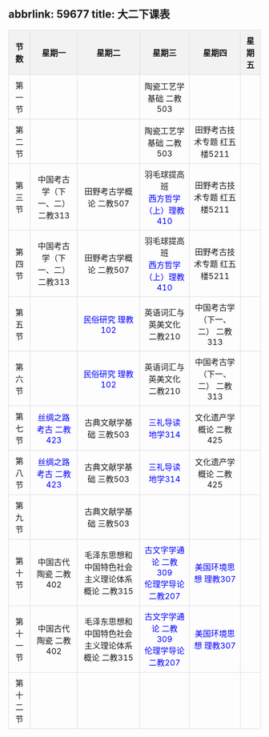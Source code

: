 abbrlink: 59677
title: 大二下课表
---
<style>
table {
  width: 100%;
  border-collapse: collapse;
}

th, td {
  border: 1px solid #ddd;
  padding: 8px;
  text-align: center;
}

th {
  background-color: #f2f2f2;
}

.vst {
color: blue;
}
</style>

| 节数     | 星期一                                        | 星期二                                           | 星期三                                                       | 星期四                                        | 星期五 |
| -------- | --------------------------------------------- | ------------------------------------------------ | ------------------------------------------------------------ | --------------------------------------------- | ------ |
| 第一节   |                                               |                                                  | 陶瓷工艺学基础 二教503                                       |                                               |        |
| 第二节   |                                               |                                                  | 陶瓷工艺学基础 二教503                                       | 田野考古技术专题 红五楼5211                   |        |
| 第三节   | 中国考古学（下一、二） 二教313                | 田野考古学概论 二教507                           | 羽毛球提高班<br><span  class="vst">西方哲学（上）理教410</span> | 田野考古技术专题 红五楼5211                   |        |
| 第四节   | 中国考古学（下一、二） 二教313                | 田野考古学概论 二教507                           | 羽毛球提高班<br><span  class="vst">西方哲学（上）理教410</span> | 田野考古技术专题 红五楼5211                   |        |
| 第五节   |                                               | <span class="vst">民俗研究  理教102</span>       | 英语词汇与英美文化  二教210 | 中国考古学（下一、二） 二教313                |        |
| 第六节   |                                               | <span class="vst">民俗研究  理教102</span>       | 英语词汇与英美文化  二教210 | 中国考古学（下一、二） 二教313                |        |
| 第七节   | <span class="vst">丝绸之路考古 二教423</span> | 古典文献学基础 三教503                           | <span class="vst">三礼导读 地学314</span>                    | 文化遗产学概论 二教425                        |        |
| 第八节   | <span class="vst">丝绸之路考古 二教423</span> | 古典文献学基础 三教503                           | <span class="vst">三礼导读 地学314</span>                    | 文化遗产学概论 二教425                        |        |
| 第九节   |                                               | 古典文献学基础 三教503                           |                                                              |                                               |        |
| 第十节   | 中国古代陶瓷 二教402                          | 毛泽东思想和中国特色社会主义理论体系概论 二教315 | <span  class="vst">古文字学通论 二教309<br>伦理学导论 二教207</span> | <span class="vst">美国环境思想 理教307</span> |        |
| 第十一节 | 中国古代陶瓷 二教402                          | 毛泽东思想和中国特色社会主义理论体系概论 二教315 | <span  class="vst">古文字学通论 二教309<br>伦理学导论 二教207</span> | <span class="vst">美国环境思想 理教307</span> |        |
| 第十二节 |                                               |                                                  |                                                              |                                               |        |